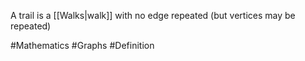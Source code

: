 A trail is a [[Walks|walk]] with no edge repeated (but vertices may be repeated)

#Mathematics #Graphs #Definition 